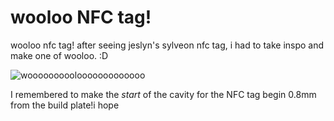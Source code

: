 # wooloo NFC tag!

wooloo nfc tag! after seeing jeslyn's sylveon nfc tag, i had to take inspo and make one of wooloo. :D

![wooooooooolooooooooooooo](https://cloud-gtp87yqdg-hack-club-bot.vercel.app/0image.png)

I remembered to make the *start* of the cavity for the NFC tag begin 0.8mm from the build plate!i hope




